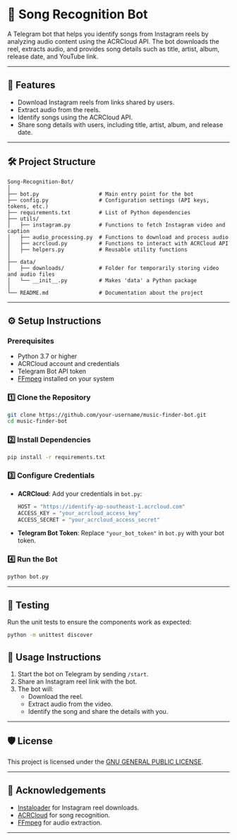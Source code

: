 # 🎵 Song Recognition Bot

A Telegram bot that helps you identify songs from Instagram reels by analyzing audio content using the ACRCloud API. The bot downloads the reel, extracts audio, and provides song details such as title, artist, album, release date, and YouTube link.

---

## 🚀 Features

- Download Instagram reels from links shared by users.
- Extract audio from the reels.
- Identify songs using the ACRCloud API.
- Share song details with users, including title, artist, album, and release date.

---

## 🛠️ Project Structure

```plaintext
Song-Recognition-Bot/
│
├── bot.py                   # Main entry point for the bot
├── config.py                # Configuration settings (API keys, tokens, etc.)
├── requirements.txt         # List of Python dependencies
├── utils/
│   ├── instagram.py         # Functions to fetch Instagram video and caption
│   ├── audio_processing.py  # Functions to download and process audio
│   ├── acrcloud.py          # Functions to interact with ACRCloud API
│   ├── helpers.py           # Reusable utility functions
│
├── data/
│   ├── downloads/           # Folder for temporarily storing video and audio files
│   └── __init__.py          # Makes 'data' a Python package
│
└── README.md                # Documentation about the project
```

---

## ⚙️ Setup Instructions

### Prerequisites

- Python 3.7 or higher
- ACRCloud account and credentials
- Telegram Bot API token
- [FFmpeg](https://ffmpeg.org/) installed on your system

### 1️⃣ Clone the Repository

```bash
git clone https://github.com/your-username/music-finder-bot.git
cd music-finder-bot
```

### 2️⃣ Install Dependencies

```bash
pip install -r requirements.txt
```

### 3️⃣ Configure Credentials

- **ACRCloud**: Add your credentials in `bot.py`:
  ```python
  HOST = "https://identify-ap-southeast-1.acrcloud.com"
  ACCESS_KEY = "your_acrcloud_access_key"
  ACCESS_SECRET = "your_acrcloud_access_secret"
  ```
- **Telegram Bot Token**: Replace `"your_bot_token"` in `bot.py` with your bot token.

### 4️⃣ Run the Bot

```bash
python bot.py
```

---

## 🧪 Testing

Run the unit tests to ensure the components work as expected:

```bash
python -m unittest discover
```

## 📖 Usage Instructions

1. Start the bot on Telegram by sending `/start`.
2. Share an Instagram reel link with the bot.
3. The bot will:
   - Download the reel.
   - Extract audio from the video.
   - Identify the song and share the details with you.

---

## 🛡️ License

This project is licensed under the [GNU GENERAL PUBLIC LICENSE](LICENSE).

---

## 🙌 Acknowledgements

- [Instaloader](https://instaloader.github.io/) for Instagram reel downloads.
- [ACRCloud](https://www.acrcloud.com/) for song recognition.
- [FFmpeg](https://ffmpeg.org/) for audio extraction.

---
